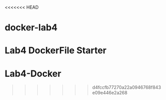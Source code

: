 <<<<<<< HEAD
# docker-lab4
Lab4 DockerFile Starter
=======
# Lab4-Docker
>>>>>>> d4fccfb77270a22a0946768f843e09e446e2a268
